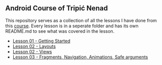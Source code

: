 ## Android Course of Tripi&#x0107; Nenad
This repository serves as a collection of all the lessons I have done from this [course](https://classroom.udacity.com/courses/ud9012). Every lesson is in a seperate folder and has its own README.md to see what was covered in the lesson.

 - [Lesson 01 - Getting Started](https://github.com/1920-5bhif-nvs/1920-5bhif-nvs-udacity-labs-TripicNenad/tree/master/Lesson01_DiceRoller)
 - [Lesson 02 - Layouts](https://github.com/1920-5bhif-nvs/1920-5bhif-nvs-udacity-labs-TripicNenad/tree/master/Lesson02_Layouts)
 - [Lesson 02 - Views](https://github.com/1920-5bhif-nvs/1920-5bhif-nvs-udacity-labs-TripicNenad/tree/master/Lesson02_Views)
 - [Lesson 03 - Fragments, Navigation, Animations, Safe arguments](https://github.com/1920-5bhif-nvs/1920-5bhif-nvs-udacity-labs-TripicNenad/tree/master/Lesson03_Trivia)
